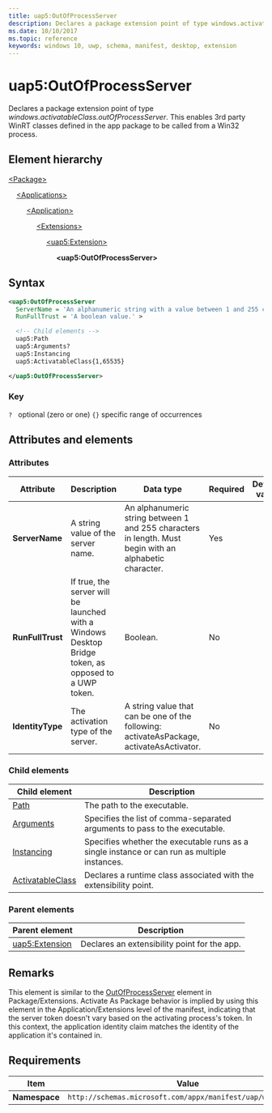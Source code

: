 ```yaml
---
title: uap5:OutOfProcessServer
description: Declares a package extension point of type windows.activatableClass.outOfProcessServer. This enables 3rd party WinRT classes defined in the app package to be called from a Win32 process.
ms.date: 10/10/2017
ms.topic: reference
keywords: windows 10, uwp, schema, manifest, desktop, extension 
---
```


# uap5:OutOfProcessServer

Declares a package extension point of type *windows.activatableClass.outOfProcessServer*. This enables 3rd party WinRT classes defined in the app package to be called from a Win32 process.

## Element hierarchy

[\<Package\>](element-package.md)

&nbsp;&nbsp;&nbsp;&nbsp;[\<Applications\>](element-applications.md)

&nbsp;&nbsp;&nbsp;&nbsp; &nbsp;&nbsp;&nbsp;&nbsp;[\<Application\>](element-application.md)

&nbsp;&nbsp;&nbsp;&nbsp; &nbsp;&nbsp;&nbsp;&nbsp; &nbsp;&nbsp;&nbsp;&nbsp;[\<Extensions\>](element-1-extensions.md)

&nbsp;&nbsp;&nbsp;&nbsp; &nbsp;&nbsp;&nbsp;&nbsp; &nbsp;&nbsp;&nbsp;&nbsp; &nbsp;&nbsp;&nbsp;&nbsp;[\<uap5:Extension\>](element-uap5-extension.md)

&nbsp;&nbsp;&nbsp;&nbsp; &nbsp;&nbsp;&nbsp;&nbsp; &nbsp;&nbsp;&nbsp;&nbsp; &nbsp;&nbsp;&nbsp;&nbsp; &nbsp;&nbsp;&nbsp;&nbsp;**\<uap5:OutOfProcessServer\>**

## Syntax

```xml
<uap5:OutOfProcessServer
  ServerName = 'An alphanumeric string with a value between 1 and 255 characters in length. Must begin with a letter.'
  RunFullTrust = 'A boolean value.' >

  <!-- Child elements -->
  uap5:Path
  uap5:Arguments?
  uap5:Instancing
  uap5:ActivatableClass{1,65535}

</uap5:OutOfProcessServer>
```

### Key

`?`   optional (zero or one)
`{}` specific range of occurrences

## Attributes and elements

### Attributes

| Attribute | Description | Data type | Required | Default value |
|-|-|-|-|-|
| **ServerName** | A string value of the server name. | An alphanumeric string between 1 and 255 characters in length. Must begin with an alphabetic character. | Yes |  |
| **RunFullTrust** | If true, the server will be launched with a Windows Desktop Bridge token, as opposed to a UWP token. | Boolean. | No |  |
| **IdentityType** | The activation type of the server. | A string value that can be one of the following: activateAsPackage, activateAsActivator. | No |  |

### Child elements

| Child element | Description |
|-|-|
| [Path](element-uap5-path.md) | The path to the executable. |
| [Arguments](element-uap5-arguments.md) | Specifies the list of comma-separated arguments to pass to the executable. |
| [Instancing](element-uap5-instancing.md) | Specifies whether the executable runs as a single instance or can run as multiple instances. |
| [ActivatableClass](element-uap5-ActivatableClass.md) | Declares a runtime class associated with the extensibility point. |

### Parent elements

| Parent element | Description |
|-|-|
| [uap5:Extension](element-uap5-extension.md) | Declares an extensibility point for the app. |

## Remarks

This element is similar to the [OutOfProcessServer](element-outOfProcessServer.md) element in Package/Extensions. Activate As Package behavior is implied by using this element in the Application/Extensions level of the manifest, indicating that the server token doesn't vary based on the activating process's token. In this context, the application identity claim matches the identity of the application it's contained in.

## Requirements

| Item | Value |
|--|--|
| **Namespace** | `http://schemas.microsoft.com/appx/manifest/uap/windows10/5` |
